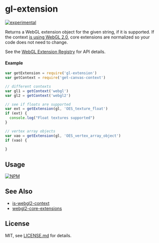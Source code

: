 # gl-extension

[![experimental](http://badges.github.io/stability-badges/dist/experimental.svg)](http://github.com/badges/stability-badges)

Returns a WebGL extension object for the given string, if it is supported. If the context [is using WebGL 2.0](https://www.npmjs.com/package/is-webgl2-context), core extensions are normalized so your code does not need to change.

See the [WebGL Extension Registry](https://www.khronos.org/registry/webgl/extensions/) for API details.

#### Example

```js
var getExtension = require('gl-extension')
var getContext = require('get-canvas-context')

// different contexts
var gl1 = getContext('webgl')
var gl2 = getContext('webgl2')

// see if floats are supported
var ext = getExtension(gl, 'OES_texture_float')
if (ext) {
  console.log("Float textures supported")
}

// vertex array objects
var vao = getExtension(gl, 'OES_vertex_array_object')
if (vao) {
  
}
```

## Usage

[![NPM](https://nodei.co/npm/gl-extension.png)](https://www.npmjs.com/package/gl-extension)

## See Also

- [is-webgl2-context](https://www.npmjs.com/package/is-webgl2-context)
- [webgl2-core-extensions](https://www.npmjs.com/package/webgl2-core-extensions)

## License

MIT, see [LICENSE.md](http://github.com/Jam3/gl-extension/blob/master/LICENSE.md) for details.
